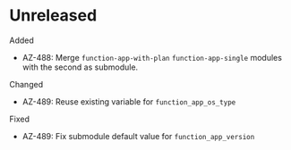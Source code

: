 # Unreleased

Added
  * AZ-488: Merge `function-app-with-plan`  `function-app-single` modules with the second as submodule.

Changed
  * AZ-489: Reuse existing variable for `function_app_os_type`

Fixed
* AZ-489: Fix submodule default value for `function_app_version`
